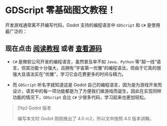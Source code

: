 # GDScript 零基础图文教程！

开发游戏通常离不开编写代码，Godot 支持的编程语言中 `GDScript` 和 `C#` 是使用最广泛的：

## 现在点击 [阅读教程](GDScript.md) 或者 [查看源码](https://github.com)

- `C#` 是微软公司开发的编程语言，虽然普及率不如 `Java`、`Python` 等“超一线”语言，但其功能十分强大，且拥有“宇宙第一优雅”的编程语法，但由于它真的很强大且语法实在“优雅”，学习它会花费更多的时间与精力。

- 而 `GDScript` 听名字就知道这是 Godot 自己的编程语言，因为是为游戏开发而设计，语言中的每一项功能都是为了方便我们做游戏而诞生，因此在实现同样功能的情况下，`GDScript` 会比 `C#` 少很多代码，学习起来也更加轻松。

> [!tip] Godot 版本
>
> 编写本文时 Godot 刚刚推出了 4.0 rc2，所以文中按照 4.0 版本讲解。